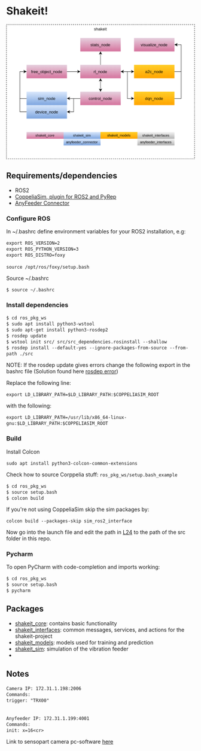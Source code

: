 # Shakeit!
![shakeit_overview](docs/shakeit.png)
## Requirements/dependencies
* ROS2
* [CoppeliaSim, plugin for ROS2 and PyRep](ros_pkg_ws/src/shakeit_sim/README.md)
* [AnyFeeder Connector](http://robotgit.localdom.net/ai-box/components/anyfeeder/anyfeeder_connector)

### Configure ROS
In ~/.bashrc define environment variables for your ROS2 installation, e.g:
```
export ROS_VERSION=2
export ROS_PYTHON_VERSION=3
export ROS_DISTRO=foxy

source /opt/ros/foxy/setup.bash
```
Source ~/.bashrc
```
$ source ~/.bashrc
```

### Install dependencies
```
$ cd ros_pkg_ws
$ sudo apt install python3-wstool
$ sudo apt-get install python3-rosdep2
$ rosdep update
$ wstool init src/ src/src_dependencies.rosinstall --shallow
$ rosdep install --default-yes --ignore-packages-from-source --from-path ./src
```

NOTE: If the rosdep update gives errors change the following export in the bashrc file (Solution found here [rosdep error](https://github.com/ros-infrastructure/rosdep/issues/576))

Replace the following line:
```
export LD_LIBRARY_PATH=$LD_LIBRARY_PATH:$COPPELIASIM_ROOT
```

with the following:
```
export LD_LIBRARY_PATH=/usr/lib/x86_64-linux-gnu:$LD_LIBRARY_PATH:$COPPELIASIM_ROOT
```


### Build

Install Colcon
```
sudo apt install python3-colcon-common-extensions
```

Check how to source Corppelia stuff: `ros_pkg_ws/setup.bash_example`

```
$ cd ros_pkg_ws
$ source setup.bash
$ colcon build
```

If you're not using CoppeliaSim skip the sim packages by:

```
colcon build --packages-skip sim_ros2_interface
```

Now go into the launch file and edit the path in [L24](http://robotgit.localdom.net/ai-box/applications/shakeit/-/blob/master/ros_pkg_ws/src/shakeit_experiments/launch/run_experiment.launch.py#L24)
to the path of the src folder in this repo.

### Pycharm
To open PyCharm with code-completion and imports working:
```
$ cd ros_pkg_ws
$ source setup.bash
$ pycharm
```

## Packages
* [shakeit_core](ros_pkg_ws/src/shakeit_core/README.md): contains basic functionality
* [shakeit_interfaces](ros_pkg_ws/src/shakeit_interfaces/README.md): common messages, services, and actions for the shakeit-project
* [shakeit_models](ros_pkg_ws/src/shakeit_models/README.md): models used for training and prediction
* [shakeit_sim](ros_pkg_ws/src/shakeit_sim/README.md): simulation of the vibration feeder
*

## Notes
```
Camera IP: 172.31.1.198:2006
Commands:
trigger: "TRX00"


Anyfeeder IP: 172.31.1.199:4001
Commands:
init: x=16<cr>
```
Link to sensopart camera pc-software [here](https://www.sensopart.com/en/service/downloads/90-visor-pc-software/)
